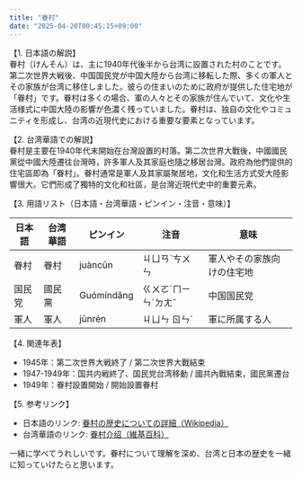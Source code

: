 ```yaml
---
title: "眷村"
date: "2025-04-20T00:45:15+09:00"
---
```


【1. 日本語の解説】  
眷村（けんそん）は、主に1940年代後半から台湾に設置された村のことです。第二次世界大戦後、中国国民党が中国大陸から台湾に移転した際、多くの軍人とその家族が台湾に移住しました。彼らの住まいのために政府が提供した住宅地が「眷村」です。眷村は多くの場合、軍の人々とその家族が住んでいて、文化や生活様式に中国大陸の影響が色濃く残っていました。眷村は、独自の文化やコミュニティを形成し、台湾の近現代史における重要な要素となっています。

【2. 台湾華語での解説】  
眷村是主要在1940年代末開始在台灣設置的村落。第二次世界大戰後，中國國民黨從中國大陸遷往台灣時，許多軍人及其家庭也隨之移居台灣。政府為他們提供的住宅區即為「眷村」。眷村通常是軍人及其家屬聚居地，文化和生活方式受大陸影響很大。它們形成了獨特的文化和社區，是台灣近現代史中的重要元素。

【3. 用語リスト（日本語・台湾華語・ピンイン・注音・意味）】  

| 日本語  | 台湾華語  | ピンイン   | 注音   | 意味                             |
|---------|-----------|------------|--------|----------------------------------|
| 眷村    | 眷村      | juàncūn     | ㄐㄩㄢˋㄘㄨㄣ | 軍人やその家族向けの住宅地       |
| 国民党  | 國民黨    | Guómíndǎng | ㄍㄨㄛˊㄇㄧㄣˊㄉㄤˇ | 中国国民党                      |
| 軍人    | 軍人      | jūnrén      | ㄐㄩㄣ ㄖㄣˊ     | 軍に所属する人                   |

【4. 関連年表】  
- 1945年：第二次世界大戦終了 / 第二次世界大戰結束  
- 1947-1949年：国共内戦終了、国民党台湾移動 / 國共內戰結束，國民黨遷台  
- 1949年：眷村設置開始 / 開始設置眷村  

【5. 参考リンク】  
- 日本語のリンク: [眷村の歴史についての詳細（Wikipedia）](https://ja.wikipedia.org/wiki/%E7%9C%B7%E6%A3%9F)
- 台湾華語のリンク: [眷村介绍（維基百科）](https://zh.wikipedia.org/wiki/%E7%9C%B7%E6%9D%91)

一緒に学べてうれしいです。眷村について理解を深め、台湾と日本の歴史を一緒に知っていけたらと思います。